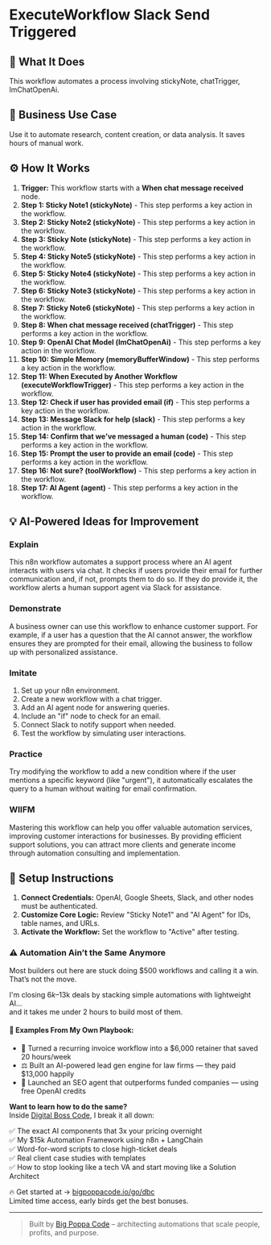 # ExecuteWorkflow Slack Send Triggered

## 🚀 What It Does
This workflow automates a process involving stickyNote, chatTrigger, lmChatOpenAi.

## 💼 Business Use Case
Use it to automate research, content creation, or data analysis. It saves hours of manual work.

## ⚙️ How It Works
1.  **Trigger:** This workflow starts with a **When chat message received** node.
2. **Step 1: Sticky Note1 (stickyNote)** - This step performs a key action in the workflow.
3. **Step 2: Sticky Note2 (stickyNote)** - This step performs a key action in the workflow.
4. **Step 3: Sticky Note (stickyNote)** - This step performs a key action in the workflow.
5. **Step 4: Sticky Note5 (stickyNote)** - This step performs a key action in the workflow.
6. **Step 5: Sticky Note4 (stickyNote)** - This step performs a key action in the workflow.
7. **Step 6: Sticky Note3 (stickyNote)** - This step performs a key action in the workflow.
8. **Step 7: Sticky Note6 (stickyNote)** - This step performs a key action in the workflow.
9. **Step 8: When chat message received (chatTrigger)** - This step performs a key action in the workflow.
10. **Step 9: OpenAI Chat Model (lmChatOpenAi)** - This step performs a key action in the workflow.
11. **Step 10: Simple Memory (memoryBufferWindow)** - This step performs a key action in the workflow.
12. **Step 11: When Executed by Another Workflow (executeWorkflowTrigger)** - This step performs a key action in the workflow.
13. **Step 12: Check if user has provided email (if)** - This step performs a key action in the workflow.
14. **Step 13: Message Slack for help (slack)** - This step performs a key action in the workflow.
15. **Step 14: Confirm that we've messaged a human (code)** - This step performs a key action in the workflow.
16. **Step 15: Prompt the user to provide an email (code)** - This step performs a key action in the workflow.
17. **Step 16: Not sure? (toolWorkflow)** - This step performs a key action in the workflow.
18. **Step 17: AI Agent (agent)** - This step performs a key action in the workflow.

## 💡 AI-Powered Ideas for Improvement
### Explain
This n8n workflow automates a support process where an AI agent interacts with users via chat. It checks if users provide their email for further communication and, if not, prompts them to do so. If they do provide it, the workflow alerts a human support agent via Slack for assistance.

### Demonstrate
A business owner can use this workflow to enhance customer support. For example, if a user has a question that the AI cannot answer, the workflow ensures they are prompted for their email, allowing the business to follow up with personalized assistance.

### Imitate
1. Set up your n8n environment.
2. Create a new workflow with a chat trigger.
3. Add an AI agent node for answering queries.
4. Include an "if" node to check for an email.
5. Connect Slack to notify support when needed.
6. Test the workflow by simulating user interactions.

### Practice
Try modifying the workflow to add a new condition where if the user mentions a specific keyword (like "urgent"), it automatically escalates the query to a human without waiting for email confirmation.

### WIIFM
Mastering this workflow can help you offer valuable automation services, improving customer interactions for businesses. By providing efficient support solutions, you can attract more clients and generate income through automation consulting and implementation.

## 🔧 Setup Instructions
1. **Connect Credentials:** OpenAI, Google Sheets, Slack, and other nodes must be authenticated.
2. **Customize Core Logic:** Review "Sticky Note1" and "AI Agent" for IDs, table names, and URLs.
3. **Activate the Workflow:** Set the workflow to "Active" after testing.

### ⚠️ Automation Ain’t the Same Anymore

Most builders out here are stuck doing $500 workflows and calling it a win.  
That’s not the move.  

I'm closing $6k–$13k deals by stacking simple automations with lightweight AI...  
and it takes me under 2 hours to build most of them.

#### 🧠 Examples From My Own Playbook:
- 🔁 Turned a recurring invoice workflow into a $6,000 retainer that saved 20 hours/week  
- ⚖️ Built an AI-powered lead gen engine for law firms — they paid $13,000 happily  
- 🚀 Launched an SEO agent that outperforms funded companies — using free OpenAI credits  

**Want to learn how to do the same?**  
Inside [Digital Boss Code](https://bigpoppacode.io/go/dbc), I break it all down:

✅ The exact AI components that 3x your pricing overnight  
✅ My $15k Automation Framework using n8n + LangChain  
✅ Word-for-word scripts to close high-ticket deals  
✅ Real client case studies with templates  
✅ How to stop looking like a tech VA and start moving like a Solution Architect  

🔥 Get started at → [bigpoppacode.io/go/dbc](https://bigpoppacode.io/go/dbc)  
Limited time access, early birds get the best bonuses.

---
> Built by [Big Poppa Code](https://bigpoppacode.io) – architecting automations that scale people, profits, and purpose.
